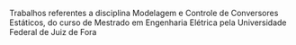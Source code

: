 Trabalhos referentes a disciplina Modelagem e Controle de Conversores Estáticos, do curso de Mestrado em Engenharia Elétrica pela Universidade Federal de Juiz de Fora
